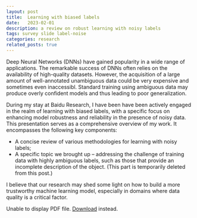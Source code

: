 ```yaml
---
layout: post
title:  Learning with biased labels
date:   2023-02-01
description: a review on robust learning with noisy labels
tags: survey slide label-noise
categories: research
related_posts: true
---
```



Deep Neural Networks (DNNs) have gained popularity in
a wide range of applications. The remarkable success
of DNNs often relies on the availability of high-quality
datasets. However, the acquisition of a large amount of
well-annotated unambiguous data could be very expensive
and sometimes even inaccessibl.
Standard training using ambiguous data may produce overly 
confident models and thus leading to poor generalization. 


During my stay at Baidu Research, I have been have been actively engaged in the realm of learning
with biased labels, with a specific focus on enhancing model robustness and reliability in the presence of noisy data. This presentation serves as a comprehensive overview of my work. 
It encompasses the following key components:
* A concise review of various methodologies for learning with noisy labels;
* A specific topic we brought up – addressing the challenge of training data with highly ambiguous labels, such as those that provide an incomplete description of the object. (This part is temporarily deleted from this post.)

I believe that our research may shed some light on how to build a more trustworthy machine learning model, 
especially in domains where data quality is a critical factor.


<object data="/assets/pdf/learning_with_biased_labels_hez.pdf" width="100%" height="500px">
    <p>Unable to display PDF file. <a href="/assets/pdf/learning_with_biased_labels_hez.pdf">Download</a> instead.</p>
</object>

